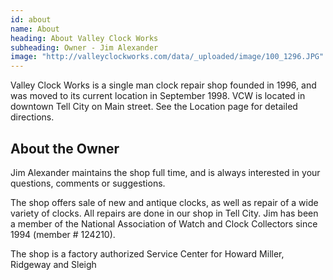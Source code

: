 ```yaml
---
id: about
name: About
heading: About Valley Clock Works
subheading: Owner - Jim Alexander
image: "http://valleyclockworks.com/data/_uploaded/image/100_1296.JPG"
---
```


Valley Clock Works is a single man clock repair shop founded in 1996, and was moved to its current location in September 1998. VCW is located in downtown Tell City on Main street. See the Location page for detailed directions.

## About the Owner

Jim Alexander maintains the shop full time, and is always interested in your questions, comments or suggestions.
 
 The shop offers sale of new and antique clocks, as well as repair of a wide variety of clocks. All repairs are done in our shop in Tell City. Jim has been a member of the National Association of Watch and Clock Collectors since 1994 (member # 124210).
  
  The shop is a factory authorized Service Center for Howard Miller, Ridgeway and Sleigh
